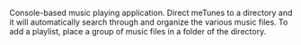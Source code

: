 Console-based music playing application. Direct meTunes to a directory and it will automatically search through and organize the various music files.
To add a playlist, place a group of music files in a folder of the directory.
